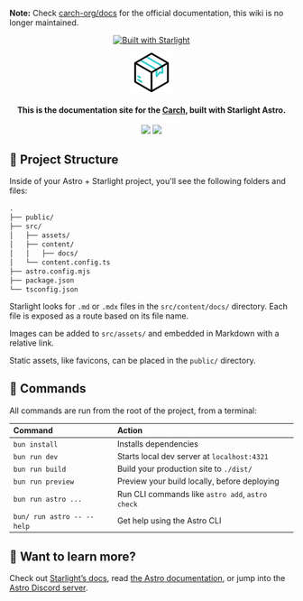 **Note:** Check [carch-org/docs](https://github.com/carch-org/docs) for the official documentation, this wiki is no longer maintained.

<div align="center">

[![Built with Starlight](https://astro.badg.es/v2/built-with-starlight/tiny.svg)](https://starlight.astro.build)

</div>

<div align="center">
  
<img src="/src/assets/carch.png" width="70" />

<h4> 
  
This is the documentation site for the [Carch](https://github.com/harilvfs/carch), built with Starlight Astro.
</h4>

</div>

<p align="center">
  <img src="https://img.shields.io/badge/Maintained%3F-No-1c1c29?style=for-the-badge&color=ef9f9c&logoColor=85e185&labelColor=1c1c29">
  <img src="https://img.shields.io/github/license/carch-org/wiki?style=for-the-badge&color=e0ea9d&logoColor=D9E0EE&labelColor=171b22">
</p>

<!--

<div align = "center">
  
[![github actions build status][check]][link]

</div>

-->

## 🚀 Project Structure

Inside of your Astro + Starlight project, you'll see the following folders and files:

```
.
├── public/
├── src/
│   ├── assets/
│   ├── content/
│   │   ├── docs/
│   └── content.config.ts
├── astro.config.mjs
├── package.json
└── tsconfig.json
```

Starlight looks for `.md` or `.mdx` files in the `src/content/docs/` directory. Each file is exposed as a route based on its file name.

Images can be added to `src/assets/` and embedded in Markdown with a relative link.

Static assets, like favicons, can be placed in the `public/` directory.

## 🧞 Commands

All commands are run from the root of the project, from a terminal:

| Command                   | Action                                           |
| :------------------------ | :----------------------------------------------- |
| `bun install`             | Installs dependencies                            |
| `bun run dev`             | Starts local dev server at `localhost:4321`      |
| `bun run build`           | Build your production site to `./dist/`          |
| `bun run preview`         | Preview your build locally, before deploying     |
| `bun run astro ...`       | Run CLI commands like `astro add`, `astro check` |
| `bun/ run astro -- --help` | Get help using the Astro CLI                     |

## 👀 Want to learn more?

Check out [Starlight’s docs](https://starlight.astro.build/), read [the Astro documentation](https://docs.astro.build), or jump into the [Astro Discord server](https://astro.build/chat).

[check]: https://github.com/carch-org/wiki/actions/workflows/deploy.yml/badge.svg
[link]: https://github.com/carch-org/wiki/actions/workflows/deploy.yml
